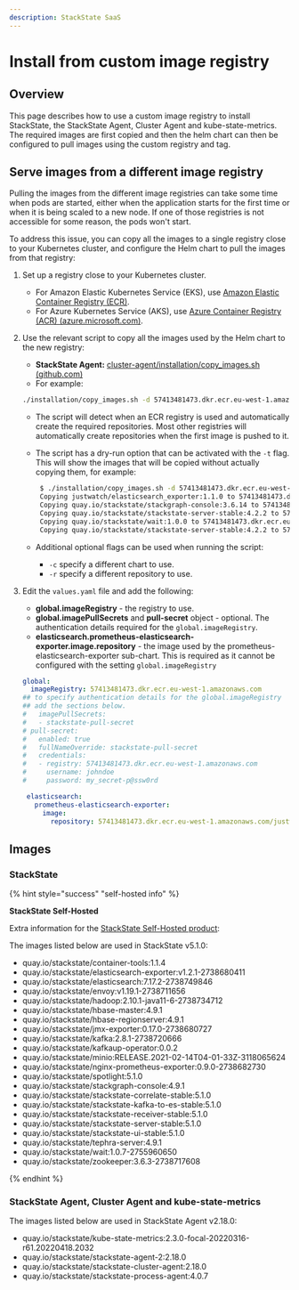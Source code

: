 ```yaml
---
description: StackState SaaS
---
```


# Install from custom image registry

## Overview

This page describes how to use a custom image registry to install StackState, the StackState Agent, Cluster Agent and kube-state-metrics. The required images are first copied and then the helm chart can then be configured to pull images using the custom registry and tag.

## Serve images from a different image registry

Pulling the images from the different image registries can take some time when pods are started, either when the application starts for the first time or when it is being scaled to a new node. If one of those registries is not accessible for some reason, the pods won't start.

To address this issue, you can copy all the images to a single registry close to your Kubernetes cluster, and configure the Helm chart to pull the images from that registry:

1. Set up a registry close to your Kubernetes cluster.
   * For Amazon Elastic Kubernetes Service (EKS), use [Amazon Elastic Container Registry (ECR)](https://aws.amazon.com/ecr/).
   * For Azure Kubernetes Service (AKS), use [Azure Container Registry (ACR) \(azure.microsoft.com\)](https://azure.microsoft.com/en-us/products/container-registry/).
2. Use the relevant script to copy all the images used by the Helm chart to the new registry:
   * **StackState Agent:** [cluster-agent/installation/copy_images.sh \(github.com\)](https://github.com/StackVista/helm-charts/blob/master/stable/cluster-agent/installation/copy_images.sh)
   * For example:

    ```bash
    ./installation/copy_images.sh -d 57413481473.dkr.ecr.eu-west-1.amazonaws.com

    ```

    * The script will detect when an ECR registry is used and automatically create the required repositories. Most other registries will automatically create repositories when the first image is pushed to it.
    *   The script has a dry-run option that can be activated with the `-t` flag. This will show the images that will be copied without actually copying them, for example:

        ```bash
         $ ./installation/copy_images.sh -d 57413481473.dkr.ecr.eu-west-1.amazonaws.com -t
         Copying justwatch/elasticsearch_exporter:1.1.0 to 57413481473.dkr.ecr.eu-west-1.amazonaws.com/justwatch/elasticsearch_exporter:1.1.0 (dry-run)
         Copying quay.io/stackstate/stackgraph-console:3.6.14 to 57413481473.dkr.ecr.eu-west-1.amazonaws.com/stackstate/stackgraph-console:3.6.14 (dry-run)
         Copying quay.io/stackstate/stackstate-server-stable:4.2.2 to 57413481473.dkr.ecr.eu-west-1.amazonaws.com/stackstate/stackstate-server-stable:4.2.2 (dry-run)
         Copying quay.io/stackstate/wait:1.0.0 to 57413481473.dkr.ecr.eu-west-1.amazonaws.com/stackstate/wait:1.0.0 (dry-run)
         Copying quay.io/stackstate/stackstate-server-stable:4.2.2 to 57413481473.dkr.ecr.eu-west-1.amazonaws.com/stackstate/stackstate-server-stable:4.2.2 (dry-run)

        ```
    * Additional optional flags can be used when running the script:
      * `-c` specify a different chart to use.
      * `-r` specify a different repository to use.
5. Edit the `values.yaml` file and add the following:
   * **global.imageRegistry** - the registry to use.
   * **global.imagePullSecrets** and **pull-secret** object - optional. The authentication details required for the `global.imageRegistry`.
   * **elasticsearch.prometheus-elasticsearch-exporter.image.repository** - the image used by the prometheus-elasticsearch-exporter sub-chart. This is required as it cannot be configured with the setting `global.imageRegistry`
    ```yaml
    global:
      imageRegistry: 57413481473.dkr.ecr.eu-west-1.amazonaws.com
    ## to specify authentication details for the global.imageRegistry
    ## add the sections below.
    #   imagePullSecrets:
    #   - stackstate-pull-secret
    # pull-secret:
    #   enabled: true
    #   fullNameOverride: stackstate-pull-secret
    #   credentials:
    #   - registry: 57413481473.dkr.ecr.eu-west-1.amazonaws.com
    #     username: johndoe
    #     password: my_secret-p@ssw0rd
   
     elasticsearch:
       prometheus-elasticsearch-exporter:
         image:
           repository: 57413481473.dkr.ecr.eu-west-1.amazonaws.com/justwatch/elasticsearch_exporter
    ```

## Images

### StackState

{% hint style="success" "self-hosted info" %}

**StackState Self-Hosted**

Extra information for the [StackState Self-Hosted product](https://docs.stackstate.com/):


The images listed below are used in StackState v5.1.0:

* quay.io/stackstate/container-tools:1.1.4
* quay.io/stackstate/elasticsearch-exporter:v1.2.1-2738680411
* quay.io/stackstate/elasticsearch:7.17.2-2738749846
* quay.io/stackstate/envoy:v1.19.1-2738711656
* quay.io/stackstate/hadoop:2.10.1-java11-6-2738734712
* quay.io/stackstate/hbase-master:4.9.1
* quay.io/stackstate/hbase-regionserver:4.9.1
* quay.io/stackstate/jmx-exporter:0.17.0-2738680727
* quay.io/stackstate/kafka:2.8.1-2738720666
* quay.io/stackstate/kafkaup-operator:0.0.2
* quay.io/stackstate/minio:RELEASE.2021-02-14T04-01-33Z-3118065624
* quay.io/stackstate/nginx-prometheus-exporter:0.9.0-2738682730
* quay.io/stackstate/spotlight:5.1.0
* quay.io/stackstate/stackgraph-console:4.9.1
* quay.io/stackstate/stackstate-correlate-stable:5.1.0
* quay.io/stackstate/stackstate-kafka-to-es-stable:5.1.0
* quay.io/stackstate/stackstate-receiver-stable:5.1.0
* quay.io/stackstate/stackstate-server-stable:5.1.0
* quay.io/stackstate/stackstate-ui-stable:5.1.0
* quay.io/stackstate/tephra-server:4.9.1
* quay.io/stackstate/wait:1.0.7-2755960650
* quay.io/stackstate/zookeeper:3.6.3-2738717608

{% endhint %}

### StackState Agent, Cluster Agent and kube-state-metrics

The images listed below are used in StackState Agent v2.18.0:

* quay.io/stackstate/kube-state-metrics:2.3.0-focal-20220316-r61.20220418.2032
* quay.io/stackstate/stackstate-agent-2:2.18.0
* quay.io/stackstate/stackstate-cluster-agent:2.18.0
* quay.io/stackstate/stackstate-process-agent:4.0.7
